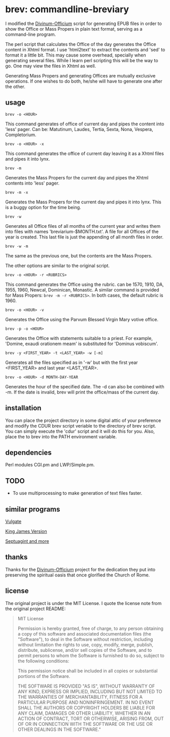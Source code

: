 # brev: commandline-breviary

I modified the [Divinum-Officium](https://github.com/DivinumOfficium/divinum-officium) script for generating EPUB files in order 
to show the Office or Mass Propers in plain text format, serving as a command-line
program.

The perl script that calculates the Office of the day generates the Office content
in Xhtml format. I use 'html2text' to extract the contents and 'sed' to format it
a little bit. This may cause some overhead, specially when generating several files.
While I learn perl scripting this will be the way to go. One may view the files 
in Xhtml as well.

Generating Mass Propers and generating Offices are mutually exclusive operations.
If one wishes to do both, he/she will have to generate one after the other.

## usage

`brev -o <HOUR>`

This command generates of office <HOUR> of current day and pipes the content 
into 'less' pager. <HOUR> Can be: Matutinum, Laudes, Tertia, Sexta, Nona, Vespera, Completorium.

`brev -o <HOUR> -x`

This command generates the office <HOUR> of current day leaving it as a Xhtml 
files and pipes it into lynx.

`brev -m`

Generates the Mass Propers for the current day and pipes the Xhtml contents
into 'less' pager.

`brev -m -x`

Generates the Mass Propers for the current day and pipes it into lynx.
This is a buggy option for the time being.

`brev -w`

Generates all Office files of all months of the current year and writes
them into files with names 'breviarium-$MONTH.txt'. A file for all Offices
of the year is created. This last file is just the appending of all
month files in order.

`brev -w -m`

The same as the previous one, but the contents are the Mass Propers.

The other options are similar to the original script.

`brev -o <HOUR> -r <RUBRICS>`

This command generates the Office <HOUR> using the <RUBRICS> rubric.
<RUBRICS> can be 1570, 1910, DA, 1955, 1960, Newcal, Dominican,
Monastic. A similar command is provided for Mass Propers: 
`brev -m -r <RUBRICS>`. In both cases, the default rubric is 
1960.

`brev -o <HOUR> -v`

Generates the Office <HOUR> using the Parvum Blessed Virgin Mary
votive office.

`brev -p -o <HOUR>`

Generates the Office <HOUR> with statements suitable to a priest.
For example, 'Domine, exaudi orationem meam' is substituted for
'Dominus vobiscum'.

`brev -y <FIRST_YEAR> -t <LAST_YEAR> -w [-m]`

Generates all the files specified as in '-w' but with the first year
<FIRST_YEAR> and last year <LAST_YEAR>.

`brev -o <HOUR> -d MONTH-DAY-YEAR`

Generates the hour of the specified date. The -d can also be combined
with -m. If the date is invalid, brev will print the office/mass
of the current day.

## installation

You can place the project directory in some digital attic of your
preference and modify the CDUR brev script veriable to the directory
of brev script. You can simply execute the 'cdur' script and it will
do this for you. Also, place the to brev into the PATH environment
variable.

## dependencies

Perl modules CGI.pm and LWP/Simple.pm.

## TODO

* To use multiprocessing to make generation of text files faster.

## similar programs

[Vulgate](https://github.com/LukeSmithxyz/vul)

[King James Version](https://github.com/LukeSmithxyz/kjv)

[Septuagint and more](https://github.com/LukeSmithxyz/grb)

## thanks

Thanks for the [Divinum-Officium](https://github.com/DivinumOfficium/divinum-officium)
project for the dedication they put into preserving the spiritual oasis that once glorified
the Church of Rome.

## license

The original project is under the MIT License. I quote the license note from the original project README:

> MIT License
> 
> Permission is hereby granted, free of charge, to any person obtaining a copy
> of this software and associated documentation files (the "Software"), to deal
> in the Software without restriction, including without limitation the rights
> to use, copy, modify, merge, publish, distribute, sublicense, and/or sell
> copies of the Software, and to permit persons to whom the Software is
> furnished to do so, subject to the following conditions:
> 
> This permission notice shall be included in all copies or substantial portions of the Software.
> 
> THE SOFTWARE IS PROVIDED "AS IS", WITHOUT WARRANTY OF ANY KIND, EXPRESS OR
> IMPLIED, INCLUDING BUT NOT LIMITED TO THE WARRANTIES OF MERCHANTABILITY,
> FITNESS FOR A PARTICULAR PURPOSE AND NONINFRINGEMENT. IN NO EVENT SHALL THE
> AUTHORS OR COPYRIGHT HOLDERS BE LIABLE FOR ANY CLAIM, DAMAGES OR OTHER
> LIABILITY, WHETHER IN AN ACTION OF CONTRACT, TORT OR OTHERWISE, ARISING FROM,
> OUT OF OR IN CONNECTION WITH THE SOFTWARE OR THE USE OR OTHER DEALINGS IN THE
> SOFTWARE."
